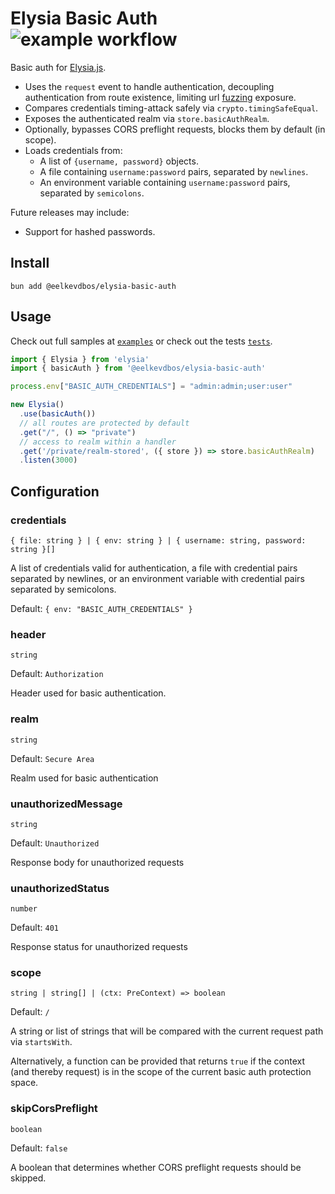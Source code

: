 Elysia Basic Auth ![example workflow](https://github.com/eelkevdbos/elysia-basic-auth/actions/workflows/test.yml/badge.svg)
===

Basic auth for [Elysia.js](https://elysiajs.com/).

- Uses the `request` event to handle authentication, decoupling authentication from route existence, limiting url [fuzzing](https://owasp.org/www-project-web-security-testing-guide/latest/6-Appendix/C-Fuzzing) exposure.
- Compares credentials timing-attack safely via `crypto.timingSafeEqual`.
- Exposes the authenticated realm via `store.basicAuthRealm`.
- Optionally, bypasses CORS preflight requests, blocks them by default (in scope).
- Loads credentials from:
  - A list of `{username, password}` objects.
  - A file containing `username:password` pairs, separated by `newlines`.
  - An environment variable containing `username:password` pairs, separated by `semicolons`.

Future releases may include:
- Support for hashed passwords.

Install
---

```
bun add @eelkevdbos/elysia-basic-auth
```

Usage
---

Check out full samples at [`examples`](./examples/) or check out the tests [`tests`](src/index.test.ts).

```ts
import { Elysia } from 'elysia'
import { basicAuth } from '@eelkevdbos/elysia-basic-auth'

process.env["BASIC_AUTH_CREDENTIALS"] = "admin:admin;user:user"

new Elysia()
  .use(basicAuth())
  // all routes are protected by default
  .get("/", () => "private")
  // access to realm within a handler
  .get('/private/realm-stored', ({ store }) => store.basicAuthRealm)
  .listen(3000)
```

Configuration
---

### credentials

`{ file: string } | { env: string } | { username: string, password: string }[]`

A list of credentials valid for authentication, a file with credential pairs separated by newlines, or an environment variable with credential pairs separated by semicolons.

Default: `{ env: "BASIC_AUTH_CREDENTIALS" }`

### header

`string`

Default: `Authorization`

Header used for basic authentication.

### realm

`string`

Default: `Secure Area`

Realm used for basic authentication

### unauthorizedMessage

`string`

Default: `Unauthorized`

Response body for unauthorized requests

### unauthorizedStatus

`number`

Default: `401`

Response status for unauthorized requests

### scope

`string | string[] | (ctx: PreContext) => boolean`

Default: `/`

A string or list of strings that will be compared with the current request path via `startsWith`.

Alternatively, a function can be provided that returns `true` if the context (and thereby request) is in the scope of the current basic auth protection space.

### skipCorsPreflight

`boolean`

Default: `false`

A boolean that determines whether CORS preflight requests should be skipped.
